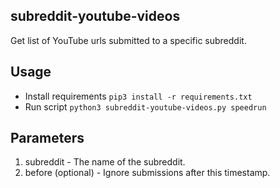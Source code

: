 ## subreddit-youtube-videos

Get list of YouTube urls submitted to a specific subreddit.

## Usage

- Install requirements
  `pip3 install -r requirements.txt`
- Run script
  `python3 subreddit-youtube-videos.py speedrun`

## Parameters

1. subreddit - The name of the subreddit.
2. before (optional) - Ignore submissions after this timestamp.

